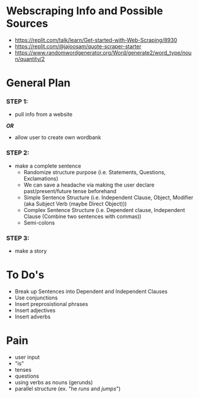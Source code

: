 Webscraping Info and Possible Sources
=
* https://replit.com/talk/learn/Get-started-with-Web-Scraping/8930
* https://replit.com/@jajoosam/quote-scraper-starter
* https://www.randomwordgenerator.org/Word/generate2/word_type/noun/quantity/2

General Plan
=
### STEP 1: 
* pull info from a website

_**OR**_

* allow user to create own wordbank
### STEP 2: 
* make a complete sentence
  * Randomize structure purpose (i.e. Statements, Questions, Exclamations) 
  * We can save a headache via making the user declare past/present/future tense beforehand
  * Simple Sentence Structure (i.e. Independent Clause, Object, Modifier (aka Subject Verb (maybe Direct Object)))
  * Complex Sentence Structure (i.e. Dependent clause, Independent Clause (Combine two sentences with commas))
  * Semi-colons
### STEP 3:
* make a story

To Do's
=
* Break up Sentences into Dependent and Independent Clauses
* Use conjunctions
* Insert preprosistional phrases
* Insert adjectives
* Insert adverbs

Pain
=
* user input
* "is"
* tenses
* questions 
* using verbs as nouns (gerunds)
* parallel structure (ex. "he *runs* and *jumps*")